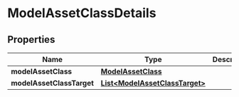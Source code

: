 

# ModelAssetClassDetails


## Properties

| Name | Type | Description | Notes |
|------------ | ------------- | ------------- | -------------|
|**modelAssetClass** | [**ModelAssetClass**](ModelAssetClass.md) |  |  [optional] |
|**modelAssetClassTarget** | [**List&lt;ModelAssetClassTarget&gt;**](ModelAssetClassTarget.md) |  |  [optional] |



